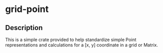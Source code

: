 # grid-point

## Description

This is a simple crate provided to help standardize simple Point representations and calculations 
for a [x, y] coordinate in a grid or Matrix.